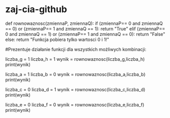 # zaj-cia-github


def rownowaznosc(zmiennaP, zmiennaQ):
    if (zmiennaP== 0 and zmiennaQ == 0) or (zmiennaP== 1 and zmiennaQ == 1):
        return "True"
    elif (zmiennaP== 0 and zmiennaQ == 1) or (zmiennaP== 1 and zmiennaQ == 0):
        return "False"
    else:
        return "Funkcja pobiera tylko wartosci 0 i 1!"

#Prezentuje działanie funkcji dla wszystkich możliwych kombinacji:

liczba_g = 1
liczba_h = 1
wynik = rownowaznosc(liczba_g,liczba_h)
print(wynik)

liczba_a = 1
liczba_b = 0
wynik = rownowaznosc(liczba_a,liczba_b)
print(wynik)

liczba_c = 0
liczba_d = 1
wynik = rownowaznosc(liczba_c,liczba_d)
print(wynik)

liczba_e = 0
liczba_f = 0
wynik = rownowaznosc(liczba_e,liczba_f)
print(wynik)

